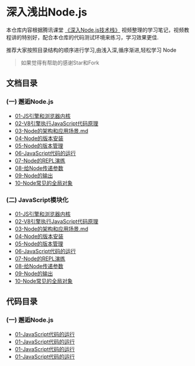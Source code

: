 # 深入浅出Node.js

本仓库内容根据腾讯课堂 [《深入Node.js技术栈》](https://ke.qq.com/course/3025600) 视频整理的学习笔记，视频教程讲的特别好，配合本仓库的代码测试环境来练习，学习效果更佳.

推荐大家按照目录结构的顺序进行学习,由浅入深,循序渐进,轻松学习 Node

> 如果觉得有帮助的感谢Star和Fork

## 文档目录

### (一) 邂逅Node.js
  + [01-JS引擎和浏览器内核](01_邂逅Node.js/md/01-JS引擎和浏览器内核.md)
  + [02-V8引擎执行JavaScript代码原理](01_邂逅Node.js/md/02-V8引擎执行JavaScript代码原理.md)
  + [03-Node的架构和应用场景.md](01_邂逅Node.js/md/03-Node的架构和应用场景.md)
  + [04-Node的版本安装](01_邂逅Node.js/md/04-Node的版本安装.md)
  + [05-Node的版本管理](01_邂逅Node.js/md/05-Node的版本管理.md)
  + [06-JavaScript代码的运行](01_邂逅Node.js/md/06-JavaScript代码的运行.md)
  + [07-Node的REPL演练](01_邂逅Node.js/md/07-Node的REPL演练.md)
  + [08-给Node传递参数](01_邂逅Node.js/md/08-给Node传递参数.md)
  + [09-Node的输出](01_邂逅Node.js/md/09-Node的输出.md)
  + [10-Node常见的全局对象](01_邂逅Node.js/md/10-Node常见的全局对象.md)

### (二) JavaScript模块化
  + [01-JS引擎和浏览器内核](01_邂逅Node.js/md/01-JS引擎和浏览器内核.md)
  + [02-V8引擎执行JavaScript代码原理](01_邂逅Node.js/md/02-V8引擎执行JavaScript代码原理.md)
  + [03-Node的架构和应用场景.md](01_邂逅Node.js/md/03-Node的架构和应用场景.md)
  + [04-Node的版本安装](01_邂逅Node.js/md/04-Node的版本安装.md)
  + [05-Node的版本管理](01_邂逅Node.js/md/05-Node的版本管理.md)
  + [06-JavaScript代码的运行](01_邂逅Node.js/md/06-JavaScript代码的运行.md)
  + [07-Node的REPL演练](01_邂逅Node.js/md/07-Node的REPL演练.md)
  + [08-给Node传递参数](01_邂逅Node.js/md/08-给Node传递参数.md)
  + [09-Node的输出](01_邂逅Node.js/md/09-Node的输出.md)
  + [10-Node常见的全局对象](01_邂逅Node.js/md/10-Node常见的全局对象.md)

## 代码目录

### (一) 邂逅Node.js
  + [01-JavaScript代码的运行](01_邂逅Node.js/code/01-JavaScript代码的运行)
  + [01-JavaScript代码的运行](01_邂逅Node.js/code/01-JavaScript代码的运行)
  + [01-JavaScript代码的运行](01_邂逅Node.js/code/01-JavaScript代码的运行)
  + [01-JavaScript代码的运行](01_邂逅Node.js/code/01-JavaScript代码的运行)